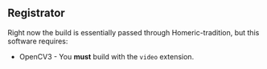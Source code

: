 ## Registrator

Right now the build is essentially passed through Homeric-tradition, but this software requires:

* OpenCV3 - You **must** build with the `video` extension.
